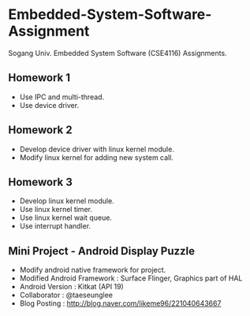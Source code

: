 Embedded-System-Software-Assignment
=====================================
Sogang Univ. Embedded System Software (CSE4116) Assignments.

Homework 1
--------------
- Use IPC and multi-thread.
- Use device driver.

Homework 2
--------------
- Develop device driver with linux kernel module.
- Modify linux kernel for adding new system call.

Homework 3
-------------
- Develop linux kernel module.
- Use linux kernel timer.
- Use linux kernel wait queue.
- Use interrupt handler.

Mini Project - Android Display Puzzle
-----------------------------------------
- Modify android native framework for project.
- Modified Android Framework : Surface Flinger, Graphics part of HAL
- Android Version : Kitkat (API 19)
- Collaborator : @taeseunglee
- Blog Posting : http://blog.naver.com/likeme96/221040643667
